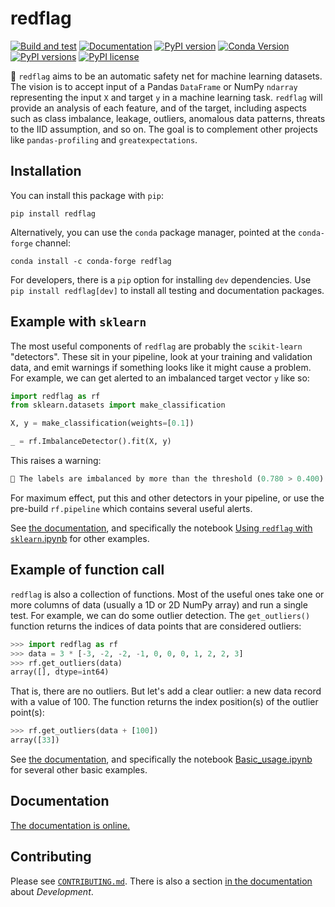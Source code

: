 # redflag

[![Build and test](https://github.com/scienxlab/redflag/actions/workflows/build-test.yml/badge.svg)](https://github.com/scienxlab/redflag/actions/workflows/build-test.yml)
[![Documentation](https://github.com/scienxlab/redflag/actions/workflows/publish-docs.yml/badge.svg)](https://github.com/scienxlab/redflag/actions/workflows/publish-docs.yml)
[![PyPI version](https://img.shields.io/pypi/v/redflag.svg)](https://pypi.org/project/redflag/)
[![Conda Version](https://img.shields.io/conda/vn/conda-forge/redflag.svg)](https://anaconda.org/conda-forge/redflag)
[![PyPI versions](https://img.shields.io/pypi/pyversions/redflag.svg)](https://pypi.org/project/redflag/)
[![PyPI license](https://img.shields.io/pypi/l/redflag.svg)](https://pypi.org/project/redflag/)

🚩 `redflag` aims to be an automatic safety net for machine learning datasets. The vision is to accept input of a Pandas `DataFrame` or NumPy `ndarray` representing the input `X` and target `y` in a machine learning task. `redflag` will provide an analysis of each feature, and of the target, including aspects such as class imbalance, leakage, outliers, anomalous data patterns, threats to the IID assumption, and so on. The goal is to complement other projects like `pandas-profiling` and `greatexpectations`.


## Installation

You can install this package with `pip`:

    pip install redflag

Alternatively, you can use the `conda` package manager, pointed at the `conda-forge` channel:

    conda install -c conda-forge redflag

For developers, there is a `pip` option for installing `dev` dependencies. Use `pip install redflag[dev]` to install all testing and documentation packages.


## Example with `sklearn`

The most useful components of `redflag` are probably the `scikit-learn` "detectors". These sit in your pipeline, look at your training and validation data, and emit warnings if something looks like it might cause a problem. For example, we can get alerted to an imbalanced target vector `y` like so:

```python
import redflag as rf
from sklearn.datasets import make_classification

X, y = make_classification(weights=[0.1])

_ = rf.ImbalanceDetector().fit(X, y)
```

This raises a warning:

```python
🚩 The labels are imbalanced by more than the threshold (0.780 > 0.400). See self.minority_classes_ for the minority classes.
```

For maximum effect, put this and other detectors in your pipeline, or use the pre-build `rf.pipeline` which contains several useful alerts.

See [the documentation](https://scienxlab.org/redflag), and specifically the notebook [Using `redflag` with `sklearn`.ipynb](https://github.com/scienxlab/redflag/blob/main/docs/notebooks/Using_redflag_with_sklearn.ipynb) for other examples.


## Example of function call

`redflag` is also a collection of functions. Most of the useful ones take one or more columns of data (usually a 1D or 2D NumPy array) and run a single test. For example, we can do some outlier detection. The `get_outliers()` function returns the indices of data points that are considered outliers:

```python
>>> import redflag as rf
>>> data = 3 * [-3, -2, -2, -1, 0, 0, 0, 1, 2, 2, 3]
>>> rf.get_outliers(data)
array([], dtype=int64)
```

That is, there are no outliers. But let's add a clear outlier: a new data record with a value of 100. The function returns the index position(s) of the outlier point(s):

```python
>>> rf.get_outliers(data + [100])
array([33])
```

See [the documentation](https://scienxlab.org/redflag), and specifically the notebook [Basic_usage.ipynb](https://github.com/scienxlab/redflag/blob/main/docs/notebooks/Basic_usage.ipynb) for several other basic examples.


## Documentation

[The documentation is online.](https://scienxlab.org/redflag)


## Contributing

Please see [`CONTRIBUTING.md`](https://github.com/scienxlab/redflag/blob/main/CONTRIBUTING.md). There is also a section [in the documentation](https://scienxlab.org/redflag) about _Development_.
